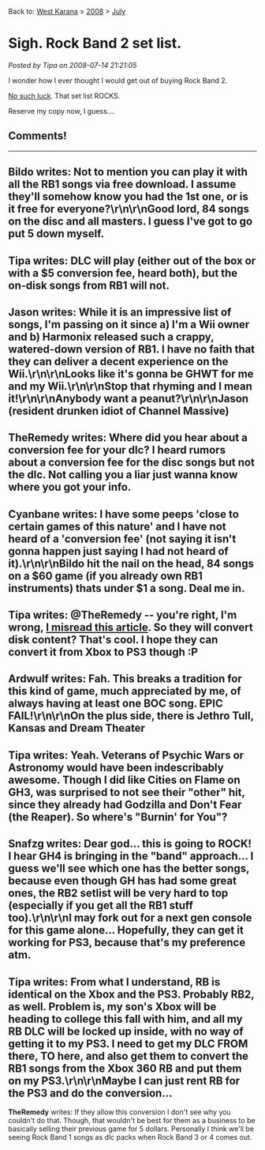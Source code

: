 Back to: [West Karana](/posts/westkarana.md) > [2008](/posts/2008/westkarana.md) > [July](./westkarana.md)
# Sigh. Rock Band 2 set list.

*Posted by Tipa on 2008-07-14 21:21:05*

I wonder how I ever thought I would get out of buying Rock Band 2.

[No such luck](http://www.joystiq.com/2008/07/14/rock-band-2-on-disc-track-list-revealed-features-over-80-songs/). That set list ROCKS.

Reserve my copy now, I guess....

## Comments!
---
**Bildo** writes: Not to mention you can play it with all the RB1 songs via free download.  I assume they'll somehow know you had the 1st one, or is it free for everyone?\r\n\r\nGood lord, 84 songs on the disc and all masters.  I guess I've got to go put 5 down myself.
---
**Tipa** writes: DLC will play (either out of the box or with a $5 conversion fee, heard both), but the on-disk songs from RB1 will not.
---
**Jason** writes: While it is an impressive list of songs, I'm passing on it since a) I'm a Wii owner and b) Harmonix released such a crappy, watered-down version of RB1.  I have no faith that they can deliver a decent experience on the Wii.\r\n\r\nLooks like it's gonna be GHWT for me and my Wii.\r\n\r\nStop that rhyming and I mean it!\r\n\r\nAnybody want a peanut?\r\n\r\nJason (resident drunken idiot of Channel Massive)
---
**TheRemedy** writes: Where did you hear about a conversion fee for your dlc? I heard rumors about a conversion fee for the disc songs but not the dlc. Not calling you a liar just wanna know where you got your info.
---
**Cyanbane** writes: I have some peeps 'close to certain games of this nature' and I have not heard of a 'conversion fee' (not saying it isn't gonna happen just saying I had not heard of it).\r\n\r\nBildo hit the nail on the head, 84 songs on a $60 game (if you already own RB1 instruments) thats under $1 a song.  Deal me in.
---
**Tipa** writes: @TheRemedy -- you're right, I'm wrong, <a href="http://www.joystiq.com/2008/07/14/rock-band-disc-content-can-be-ported-to-rb2-for-5/" rel="nofollow">I misread this article</a>. So they will convert disk content? That's cool. I hope they can convert it from Xbox to PS3 though :P
---
**Ardwulf** writes: Fah.  This breaks a tradition for this kind of game, much appreciated by me, of always having at least one BOC song.  EPIC FAIL!\r\n\r\nOn the plus side, there is Jethro Tull, Kansas and Dream Theater
---
**Tipa** writes: Yeah. Veterans of Psychic Wars or Astronomy would have been indescribably awesome. Though I did like Cities on Flame on GH3, was surprised to not see their "other" hit, since they already had Godzilla and Don't Fear (the Reaper). So where's "Burnin' for You"?
---
**Snafzg** writes: Dear god... this is going to ROCK! I hear GH4 is bringing in the "band" approach... I guess we'll see which one has the better songs, because even though GH has had some great ones, the RB2 setlist will be very hard to top (especially if you get all the RB1 stuff too).\r\n\r\nI may fork out for a next gen console for this game alone... Hopefully, they can get it working for PS3, because that's my preference atm.
---
**Tipa** writes: From what I understand, RB is identical on the Xbox and the PS3. Probably RB2, as well. Problem is, my son's Xbox will be heading to college this fall with him, and all my RB DLC will be locked up inside, with no way of getting it to my PS3. I need to get my DLC FROM there, TO here, and also get them to convert the RB1 songs from the Xbox 360 RB and put them on my PS3.\r\n\r\nMaybe I can just rent RB for the PS3 and do the conversion...
---
**TheRemedy** writes: If they allow this conversion I don't see why you couldn't do that. Though, that wouldn't be best for them as a business to be basically selling their previous game for 5 dollars. Personally I think we'll be seeing Rock Band 1 songs as dlc packs when Rock Band 3 or 4 comes out.
